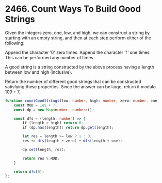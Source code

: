 # 2466. Count Ways To Build Good Strings

Given the integers zero, one, low, and high, we can construct a string by starting with an empty string, and then at each step perform either of the following:

Append the character '0' zero times.
Append the character '1' one times.
This can be performed any number of times.

A good string is a string constructed by the above process having a length between low and high (inclusive).

Return the number of different good strings that can be constructed satisfying these properties. Since the answer can be large, return it modulo 109 + 7.

```ts
function countGoodStrings(low: number, high: number, zero: number, one: number): number {
    const MOD = 1e9 + 7;
    const dp = new Map<number, number>();

    const dfs = (length: number) => {
        if (length > high) return 0;
        if (dp.has(length)) return dp.get(length);

        let res = length >= low ? 1 : 0;
        res += dfs(length + zero) + dfs(length + one);

        dp.set(length, res);

        return res % MOD;
    }

    return dfs(0);
};
```
